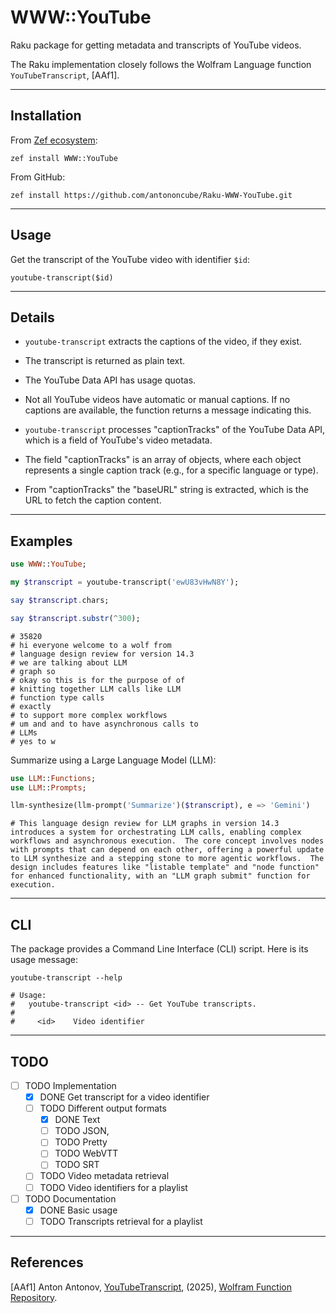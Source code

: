 # WWW::YouTube

Raku package for getting metadata and transcripts of YouTube videos.

The Raku implementation closely follows the Wolfram Language function `YouTubeTranscript`, [AAf1]. 

------

## Installation 

From [Zef ecosystem](https://raku.land):

```
zef install WWW::YouTube
```

From GitHub:

```
zef install https://github.com/antononcube/Raku-WWW-YouTube.git
```

-----

## Usage

Get the transcript of the YouTube video with identifier `$id`:

`youtube-transcript($id)` 


----

## Details

- `youtube-transcript` extracts the captions of the video, if they exist.

- The transcript is returned as plain text.

- The YouTube Data API has usage quotas.

- Not all YouTube videos have automatic or manual captions. If no captions are available, the function returns a message indicating this.

- `youtube-transcript` processes "captionTracks" of the YouTube Data API, which is a field of YouTube's video metadata.

- The field "captionTracks" is an array of objects, where each object represents a single caption track (e.g., for a specific language or type).

- From "captionTracks" the "baseURL" string is extracted, which is the URL to fetch the caption content.

-----

## Examples

```raku
use WWW::YouTube;

my $transcript = youtube-transcript('ewU83vHwN8Y');

say $transcript.chars;

say $transcript.substr(^300);
```
```
# 35820
# hi everyone welcome to a wolf from
# language design review for version 14.3
# we are talking about LLM
# graph so
# okay so this is for the purpose of of
# knitting together LLM calls like LLM
# function type calls
# exactly
# to support more complex workflows
# um and and to have asynchronous calls to
# LLMs
# yes to w
```

Summarize using a Large Language Model (LLM):

```raku
use LLM::Functions;
use LLM::Prompts;

llm-synthesize(llm-prompt('Summarize')($transcript), e => 'Gemini')
```
```
# This language design review for LLM graphs in version 14.3 introduces a system for orchestrating LLM calls, enabling complex workflows and asynchronous execution.  The core concept involves nodes with prompts that can depend on each other, offering a powerful update to LLM synthesize and a stepping stone to more agentic workflows.  The design includes features like "listable template" and "node function" for enhanced functionality, with an "LLM graph submit" function for execution.
```

-----

## CLI

The package provides a Command Line Interface (CLI) script. Here is its usage message:

```shell
youtube-transcript --help
```
```
# Usage:
#   youtube-transcript <id> -- Get YouTube transcripts.
#   
#     <id>    Video identifier
```

-----

## TODO

- [ ] TODO Implementation
  - [X] DONE Get transcript for a video identifier
  - [ ] TODO Different output formats
    - [X] DONE Text
    - [ ] TODO JSON,
    - [ ] TODO Pretty
    - [ ] TODO WebVTT
    - [ ] TODO SRT
  - [ ] TODO Video metadata retrieval
  - [ ] TODO Video identifiers for a playlist
- [ ] TODO Documentation
  - [X] DONE Basic usage
  - [ ] TODO Transcripts retrieval for a playlist

-----

## References

[AAf1] Anton Antonov,
[YouTubeTranscript](https://www.wolframcloud.com/obj/antononcube/DeployedResources/Function/YouTubeTranscript/),
(2025),
[Wolfram Function Repository](https://resources.wolframcloud.com/FunctionRepository/).